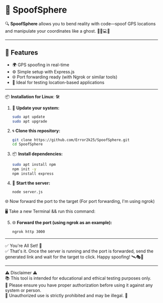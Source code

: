 # 🎯 SpoofSphere  

🔍 **SpoofSphere** allows you to bend reality with code—spoof GPS locations and manipulate your coordinates like a ghost. 🕵️‍♂️💻👻

---

## 🚀 Features

- 🌍 GPS spoofing in real-time  
- ⚙️ Simple setup with Express.js  
- 🌐 Port forwarding ready (with Ngrok or similar tools)  
- 🧪 Ideal for testing location-based applications

---

📦 **Installation for Linux**: 🛠️

1. 🔄 **Update your system:**
    ```bash
    sudo apt update
    sudo apt upgrade
    ```

2. 🌀 **Clone this repository:**
    ```bash
    git clone https://github.com/Error2k25/SpoofSphere.git
    cd SpoofSphere
    ```

3. 📦 **Install dependencies:**
    ```bash
    sudo apt install npm
    npm init -y
    npm install express
    ```

4. 🚀 **Start the server:**
    ```bash
    node server.js
    ```

🌐 Now forward the port to the target (For port forwarding, I'm using ngrok)  

🖥️ Take a new Terminal && run this command: <br>  

5. 🌐 **Forward the port (using ngrok as an example):**
    ```bash
    ngrok http 3000
    ```

---

✅ You're All Set! 🎉  
✅ That's it. Once the server is running and the port is forwarded, send the generated link and wait for the target to click. Happy spoofing! 🛰️🎭🎯

---

⚠️ Disclaimer ⚠️  
📚 This tool is intended for educational and ethical testing purposes only.  
🔐 Please ensure you have proper authorization before using it against any system or person.  
🚫 Unauthorized use is strictly prohibited and may be illegal. 🚓
